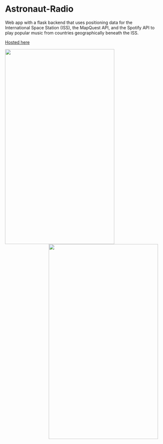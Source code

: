 # Astronaut-Radio

Web app with a flask backend that uses positioning data for the International Space Station (ISS), the MapQuest API, and the Spotify API to play popular music from countries geographically beneath the ISS.

[Hosted here](https://astronaut-radio.herokuapp.com/)

<img align="left" src="https://user-images.githubusercontent.com/43427035/73148947-1fb06e00-407c-11ea-8219-988995c2772c.jpg" width="360" height="640">

<img align="right" src="https://user-images.githubusercontent.com/43427035/73148957-2dfe8a00-407c-11ea-8c22-45d560ce3f48.jpg" width="360" height="640">


